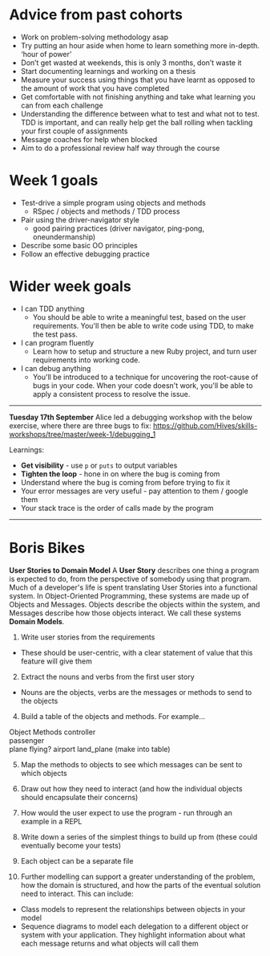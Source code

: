 # Advice from past cohorts

* Work on problem-solving methodology asap
* Try putting an hour aside when home to learn something more in-depth. ‘hour of power’
* Don’t get wasted at weekends, this is only 3 months, don’t waste it
* Start documenting learnings and working on a thesis
* Measure your success using things that you have learnt as opposed to the amount of work that you have completed 
* Get comfortable with not finishing anything and take what learning you can from each challenge
* Understanding the difference between what to test and what not to test. TDD is important, and can really help get the ball rolling when tackling your first couple of assignments
* Message coaches for help when blocked
* Aim to do a professional review half way through the course

# Week 1 goals
* Test-drive a simple program using objects and methods
  * RSpec / objects and methods / TDD process
* Pair using the driver-navigator style
  * good pairing practices (driver navigator, ping-pong, oneundermanship)
* Describe some basic OO principles
* Follow an effective debugging practice

# Wider week goals
* I can TDD anything
  * You should be able to write a meaningful test, based on the user requirements. You'll then be able to write code using TDD, to make the test pass.
* I can program fluently
  * Learn how to setup and structure a new Ruby project, and turn user requirements into working code.
* I can debug anything
  * You'll be introduced to a technique for uncovering the root-cause of bugs in your code. When your code doesn't work, you'll be able to apply a consistent process to resolve the issue.  

---
**Tuesday 17th September**
Alice led a debugging workshop with the below exercise, where there are three bugs to fix: https://github.com/Hives/skills-workshops/tree/master/week-1/debugging_1

Learnings:
* **Get visibility** - use `p` or `puts` to output variables 
* **Tighten the loop** - hone in on where the bug is coming from
* Understand where the bug is coming from before trying to fix it
* Your error messages are very useful - pay attention to them / google them
* Your stack trace is the order of calls made by the program

---
# Boris Bikes

**User Stories to Domain Model**
A **User Story** describes one thing a program is expected to do, from the perspective of somebody using that program.
Much of a developer's life is spent translating User Stories into a functional system. In Object-Oriented Programming, these systems are made up of Objects and Messages. Objects describe the objects within the system, and Messages describe how those objects interact. We call these systems **Domain Models**.

1. Write user stories from the requirements
  * These should be user-centric, with a clear statement of value that this feature will give them

2. Extract the nouns and verbs from the first user story
  * Nouns are the objects, verbs are the messages or methods to send to the objects

4. Build a table of the objects and methods. For example...

Object	Methods
controller	
passenger	
plane	flying?
airport	land_plane (make into table)

5. Map the methods to objects to see which messages can be sent to which objects

6. Draw out how they need to interact (and how the individual objects should encapsulate their concerns)

7. How would the user expect to use the program - run through an example in a REPL

8. Write down a series of the simplest things to build up from (these could eventually become your tests)

9. Each object can be a separate file

10. Further modelling can support a greater understanding of the problem, how the domain is structured, and how the parts of the eventual solution need to interact. This can include:
  * Class models to represent the relationships between objects in your model
  * Sequence diagrams to model each delegation to a different object or system with your application. They highlight information about what each message returns and what objects will call them
